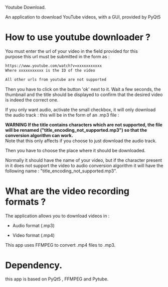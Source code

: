 Youtube Download.

An application to download YouTube videos, with a GUI, provided by PyQt5


# How to use youtube downloader ?

You must enter the url of your video in the field provided for this purpose this url must be submitted in the form as :

```.md
https://www.youtube.com/watch?v=xxxxxxxxxxx
Where xxxxxxxxxxx is the ID of the video 

All other urls from youtube are not supported
```

Then you have to click on the button 'ok' next to it. Wait a few seconds, the thumbnail and the title should be displayed to confirm that the desired video is indeed the correct one.

If you only want audio, activate the small checkbox, it will only download the audio track : this will be in the form of an .mp3 file : 

**WARNING If the title contains characters which are not supported, the file will be renamed ("title_encoding_not_supported.mp3") so that the conversion algorithm can work.**  
Note that this only affects if you choose to just download the audio track.

Then you have to choose the place where it should be downloaded.

Normally it should have the name of your video, but if the character present in it does not support the video to audio conversion algorithm it will have the following name : "title_encoding_not_supported.mp3".

# What are the video recording formats ?

The application allows you to download videos in :

- Audio format (.mp3)

- Video format (.mp4)

This app uses FFMPEG to convert .mp4 files to .mp3.

# Dependency.

this app is based on PyQt5 , FFMPEG and Pytube.
